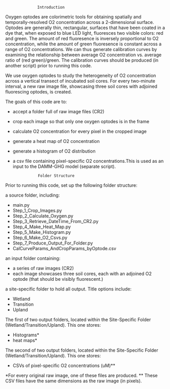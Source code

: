                   Introduction

Oxygen optodes are colorimetric tools for obtaining spatially and temporally-resolved 
O2 concentration across a 2-dimensional surface. Optodes are generally thin, rectangular, surfaces that have been coated in a dye that, when exposed to blue LED light, fluoresces two visible colors: red and green. The amount of red fluoresence is inversely proportional to O2 concentration, while the amount of green fluoresence is constant across a range of O2 concentrations. We can thus generate calibration curves by examining the relationship between average O2 concentration vs. average ratio of (red green)/green. The calibration curves should be produced (in another script) prior to running this code. 

We use oxygen optodes to study the heterogeneity of O2 concentration across a vertical transect of incubated soil cores. For every two-minute interval, a new raw image file, showcasing three soil cores with adjoined fluorescing optodes, is created.

The goals of this code are to:
- accept a folder full of raw image files (CR2)
- crop each image so that only one oxygen optodes is in the frame
-  calculate O2 concentration for every pixel in the cropped image
-  generate a heat map of O2 concentration
-  generate a histogram of O2 distribution
-  a csv file containing pixel-specific O2 concentrations.This is used as an input to the DAMM-GHG model (separate script). 

                  Folder Structure

Prior to running this code, set up the following folder structure: 

a source folder, including: 
- main.py
- Step_1_Crop_Images.py
- Step_2_Calculate_Oxygen.py
- Step_3_Retrieve_DateTime_From_CR2.py
- Step_4_Make_Heat_Map.py
- Step_5_Make_Histogram.py
- Step_6_Make_O2_Csvs.py
- Step_7_Produce_Output_For_Folder.py
- CalCurveParams_AndCropParams_byOptode.csv

an input folder containing:
- a series of raw images (CR2)
- each image showcases three soil cores, each with an adjoined O2 optode (that should be visibly fluorescent.)

a site-specific folder to hold all output. Title options include:
- Wetland
- Transition
- Upland

The first of two output folders, located within the Site-Specific Folder (Wetland/Transition/Upland). This one stores:
- Histograms*
- heat maps*

The second of two output folders, located within the Site-Specific Folder (Wetland/Transition/Upland). This one stores:
- CSVs of pixel-specific O2 concentrations (uM)**

*For every original raw image, one of these files are produced.
** These CSV files have the same dimensions as the raw image (in pixels). 

